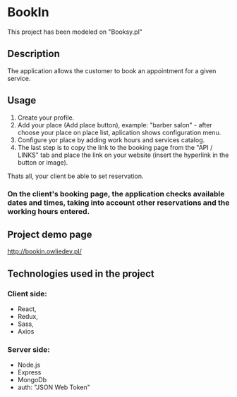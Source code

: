 # BookIn

This project has been modeled on "Booksy.pl"

## Description

The application allows the customer to book an appointment for a given service.

## Usage

1. Create your profile.
2. Add your place (Add place button), example: "barber salon" - after choose your place on place list, aplication shows configuration menu.
3. Configure yor place by adding work hours and services catalog. 
4. The last step is to copy the link to the booking page from the "API / LINKS" tab and place the link on your website (insert the hyperlink in the button or image). 

Thats all, your client be able to set reservation. 

### On the client's booking page, the application checks available dates and times, taking into account other reservations and the working hours entered.

## Project demo page

http://bookin.owliedev.pl/

## Technologies used in the project

### Client side:
  - React, 
  - Redux,
  - Sass,
  - Axios
  
### Server side:
  - Node.js
  - Express
  - MongoDb
  - auth: "JSON Web Token"
